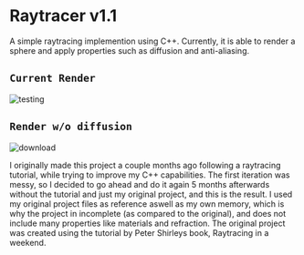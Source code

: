 # Raytracer v1.1
A simple raytracing implemention using C++. Currently, it is able to render a sphere and apply properties such as diffusion and anti-aliasing. 

## `Current Render` 

![testing](https://github.com/aftwasiq/raytracer/assets/97777254/cd35e263-fffb-4d52-b22b-cbb9bba4ccf5)

## `Render w/o diffusion`

![download](https://github.com/aftwasiq/raytracer/assets/97777254/7c43faf5-c9fe-4be6-8368-2e5c8c01f338)

I originally made this project a couple months ago following a raytracing tutorial, while trying to improve my C++ capabilities. The first iteration was messy, so I decided to go ahead and do it again 5 months afterwards without the tutorial and just my original project, and this is the result. I used my original project files as reference aswell as my own memory, which is why the project in incomplete (as compared to the original), and does not include many properties like materials and refraction. The original project was created using the tutorial by Peter Shirleys book, Raytracing in a weekend.
